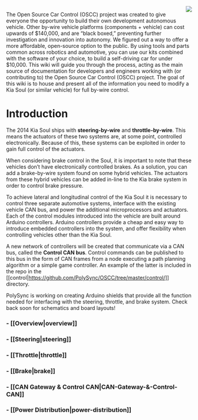<img src="https://github.com/PolySync/SelfDrivingSoul/blob/master/img/driving.gif" align=right>

The Open Source Car Control (OSCC) project was created to give everyone the opportunity to build their own development autonomous vehicle. Other by-wire vehicle platforms (components + vehicle) can cost upwards of $140,000, and are “black boxed,” preventing further investigation and innovation into autonomy. We figured out a way to offer a more affordable, open-source option to the public. By using tools and parts common across robotics and automotive, you can use our kits combined with the software of your choice, to build a self-driving car for under $10,000. 
This wiki will guide you through the process, acting as the main source of documentation for developers and engineers working with (or contributing to) the Open Source Car Control (OSCC) project. The goal of this wiki is to house and present all of the information you need to modify a Kia Soul (or similar vehicle) for full by-wire control.  

# Introduction

The 2014 Kia Soul ships with **steering-by-wire** and **throttle-by-wire**. This means the actuators of these two systems are, at some point, controlled electronically. Because of this, these systems can be exploited in order to gain full control of the actuators. 

When considering brake control in the Soul, it is important to note that these vehicles don’t have electronically controlled brakes. As a solution, you can add a brake-by-wire system found on some hybrid vehicles. The actuators from these hybrid vehicles can be added in-line to the Kia brake system in order to control brake pressure.

To achieve lateral and longitudinal control of the Kia Soul it is necessary to control three separate automotive systems, interface with the existing vehicle CAN bus, and power the additional microprocessors and actuators. Each of the control modules introduced into the vehicle are built around Arduino controllers. Arduino controllers provide a cheap and easy way to introduce embedded controllers into the system, and offer flexibility when controlling vehicles other than the Kia Soul.

A new network of controllers will be created that communicate via a CAN bus, called the **Control CAN bus**. Control commands can be published to this bus in the form of CAN frames from a node executing a path planning algorithm or a simple game controller. An example of the latter is included in the repo in the [[control|https://github.com/PolySync/OSCC/tree/master/control/]] directory.

PolySync is working on creating Arduino shields that provide all the function needed for interfacing with the steering, throttle, and brake system. Check back soon for schematics and board layouts! 



### - [[Overview|overview]]
### - [[Steering|steering]]
### - [[Throttle|throttle]]
### - [[Brake|brake]]
### - [[CAN Gateway & Control CAN|CAN-Gateway-&-Control-CAN]]
### - [[Power Distribution|power-distribution]]
